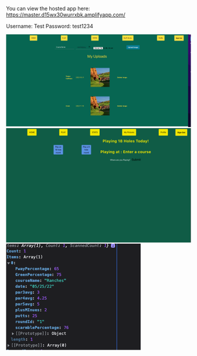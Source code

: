 You can view the hosted app here: https://master.d15wx30wurrxbk.amplifyapp.com/

Username: Test 
Password: test1234


<img src="./src/assests/images/Screen Shot 2022-11-19 at 1.11.41 PM.png" alt="screenshots" />
<img src="./src/assests/images/Screen Shot 2022-11-19 at 1.02.58 PM.png" alt="screenshots" />
<img src ="./src/assests/images/Screen Shot 2022-12-19 at 5.03.18 PM.png" alt="screenshots">
